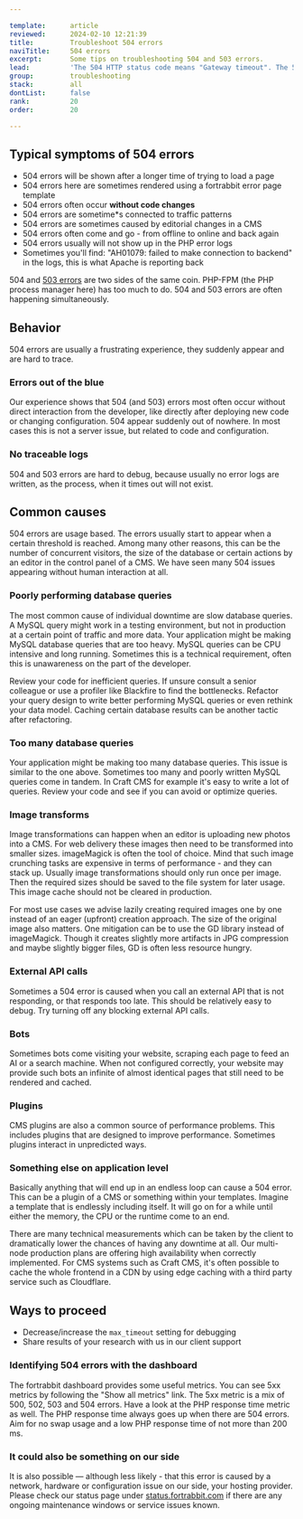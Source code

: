 ```yaml
---

template:      article
reviewed:      2024-02-10 12:21:39
title:         Troubleshoot 504 errors
naviTitle:     504 errors
excerpt:       Some tips on troubleshooting 504 and 503 errors.
lead:          'The 504 HTTP status code means "Gateway timeout". The 503 HTTP status code means "Service Unavailable". Usually this means that the request is taking too long to process or something is blocking execution and many requests are piling up. This article aims to help developers troubleshooting 504 and 503 errors.'
group:         troubleshooting
stack:         all
dontList:      false
rank:          20
order:         20

---
```


## Typical symptoms of 504 errors

+ 504 errors will be shown after a longer time of trying to load a page
+ 504 errors here are sometimes rendered using a fortrabbit error page template
+ 504 errors often occur **without code changes**
+ 504 errors are sometime*s connected to traffic patterns
+ 504 errors are sometimes caused by editorial changes in a CMS
+ 504 errors often come and go - from offline to online and back again
+ 504 errors usually will not show up in the PHP error logs
+ Sometimes you'll find: "AH01079: failed to make connection to backend" in the logs, this is what Apache is reporting back

504 and [503 errors](/503-errors) are two sides of the same coin. PHP-FPM (the PHP process manager here) has too much to do. 504 and 503 errors are often happening simultaneously.

## Behavior

504 errors are usually a frustrating experience, they suddenly appear and are hard to trace.

### Errors out of the blue

Our experience shows that 504 (and 503) errors most often occur without direct interaction from the developer, like directly after deploying new code or changing configuration. 504 appear suddenly out of nowhere. In most cases this is not a server issue, but related to code and configuration.

### No traceable logs

504 and 503 errors are hard to debug, because usually no error logs are written, as the process, when it times out will not exist.

## Common causes

504 errors are usage based. The errors usually start to appear when a certain threshold is reached. Among many other reasons, this can be the number of concurrent visitors, the size of the database or certain actions by an editor in the control panel of a CMS. We have seen many 504 issues appearing without human interaction at all.

### Poorly performing database queries

The most common cause of individual downtime are slow database queries. A MySQL query might work in a testing environment, but not in production at a certain point of traffic and more data. Your application might be making MySQL database queries that are too heavy. MySQL queries can be CPU intensive and long running. Sometimes this is a technical requirement, often this is unawareness on the part of the developer.

Review your code for inefficient queries. If unsure consult a senior colleague or use a profiler like Blackfire to find the bottlenecks. Refactor your query design to write better performing MySQL queries or even rethink your data model. Caching certain database results can be another tactic after refactoring.

### Too many database queries

Your application might be making too many database queries. This issue is similar to the one above. Sometimes too many and poorly written MySQL queries come in tandem. In Craft CMS for example it's easy to write a lot of queries. Review your code and see if you can avoid or optimize queries.

### Image transforms

Image transformations can happen when an editor is uploading new photos into a CMS. For web delivery these images then need to be transformed into smaller sizes. imageMagick is often the tool of choice. Mind that such image crunching tasks are expensive in terms of performance - and they can stack up. Usually image transformations should only run once per image. Then the required sizes should be saved to the file system for later usage. This image cache should not be cleared in production.

For most use cases we advise lazily creating required images one by one instead of an eager (upfront) creation approach. The size of the original image also matters. One mitigation can be to use the GD library instead of imageMagick. Though it creates slightly more artifacts in JPG compression and maybe slightly bigger files, GD is often less resource hungry.

### External API calls

Sometimes a 504 error is caused when you call an external API that is not responding, or that responds too late. This should be relatively easy to debug. Try turning off any blocking external API calls.

### Bots

Sometimes bots come visiting your website, scraping each page to feed an AI or a search machine. When not configured correctly, your website may provide such bots an infinite of almost identical pages that still need to be rendered and cached.

### Plugins

CMS plugins are also a common source of performance problems. This includes plugins that are designed to improve performance. Sometimes plugins interact in unpredicted ways.

### Something else on application level

Basically anything that will end up in an endless loop can cause a 504 error. This can be a plugin of a CMS or something within your templates. Imagine a template that is endlessly including itself. It will go on for a while until either the memory, the CPU or the runtime come to an end.

There are many technical measurements which can be taken by the client to dramatically lower the chances of having any downtime at all. Our multi-node production plans are offering high availability when correctly implemented. For CMS systems such as Craft CMS, it's often possible to cache the whole frontend in a CDN by using edge caching with a third party service such as Cloudflare.

## Ways to proceed

- Decrease/increase the `max_timeout` setting for debugging
- Share results of your research with us in our client support

### Identifying 504 errors with the dashboard

The fortrabbit dashboard provides some useful metrics. You can see 5xx metrics by following the "Show all metrics" link. The 5xx metric is a mix of 500, 502, 503 and 504 errors. Have a look at the PHP response time metric as well. The PHP response time always goes up when there are 504 errors. Aim for no swap usage and a low PHP response time of not more than 200 ms.

### It could also be something on our side

It is also possible — although less likely - that this error is caused by a network, hardware or configuration issue on our side, your hosting provider. Please check our status page under [status.fortrabbit.com](https://status.fortrabbit.com) if there are any ongoing maintenance windows or service issues known.
